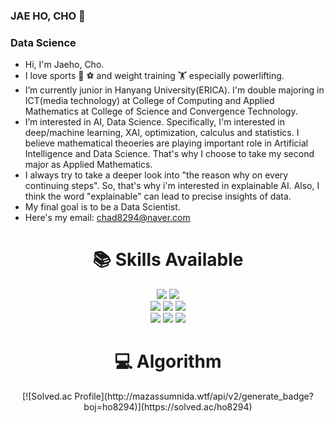 ### JAE HO, CHO 👋
### Data Science
-  Hi, I'm Jaeho, Cho.
-  I love sports 🏀 ⚽ and weight training 🏋 especially powerlifting.
-  I’m currently junior in Hanyang University(ERICA). I'm double majoring in ICT(media technology) at College of Computing and Applied Mathematics at College of Science and Convergence Technology.
-  I’m interested in AI, Data Science. Specifically, I'm interested in deep/machine learning, XAI, optimization, calculus and statistics. I believe mathematical theoeries are playing important role in Artificial Intelligence and Data Science. That's why I choose to take my second major as Applied Mathematics.
-  I always try to take a deeper look into "the reason why on every continuing steps". So, that's why i'm interested in explainable AI. Also, I think the word "explainable" can lead to precise insights of data.
-  My final goal is to be a Data Scientist.
-  Here's my email: chad8294@naver.com


<div align=center><h1>📚 Skills Available</h1></div>
<div align=center> 
   <img src="https://img.shields.io/badge/python-3776AB?style=for-the-badge&logo=python&logoColor=white">
   <img src="https://img.shields.io/badge/java-007396?style=for-the-badge&logo=java&logoColor=white"> 
   <br>
<div align=center>
   <img src="https://img.shields.io/badge/pytorch-EE4C2C?style=for-the-badge&logo=pytorch&logoColor=white">
   <img src="https://img.shields.io/badge/tensorflow-FF6F00?style=for-the-badge&logo=tensorflow&logoColor=white">
   <img src="https://img.shields.io/badge/mysql-4479A1?style=for-the-badge&logo=mysql&logoColor=white">
   <br>
<div align=center>
   <img src="https://img.shields.io/badge/pandas-150458?style=for-the-badge&logo=pandas&logoColor=white">
   <img src="https://img.shields.io/badge/numpy-013243?style=for-the-badge&logo=numpy&logoColor=white">
   <img src="https://img.shields.io/badge/scikitlearn-F7931E?style=for-the-badge&logo=scikitlearn&logoColor=white">
   

<div align=center><h1>💻 Algorithm</h1></div>
   [![Solved.ac Profile](http://mazassumnida.wtf/api/v2/generate_badge?boj=ho8294)](https://solved.ac/ho8294)  
